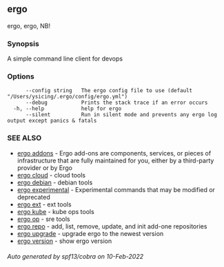 ## ergo

ergo, ergo, NB!

### Synopsis

A simple command line client for devops

### Options

```
      --config string   The ergo config file to use (default "/Users/ysicing/.ergo/config/ergo.yml")
      --debug           Prints the stack trace if an error occurs
  -h, --help            help for ergo
      --silent          Run in silent mode and prevents any ergo log output except panics & fatals
```

### SEE ALSO

* [ergo addons](ergo_addons.md)	 - Ergo add-ons are components, services, or pieces of infrastructure that are fully maintained for you, either by a third-party provider or by Ergo
* [ergo cloud](ergo_cloud.md)	 - cloud tools
* [ergo debian](ergo_debian.md)	 - debian tools
* [ergo experimental](ergo_experimental.md)	 - Experimental commands that may be modified or deprecated
* [ergo ext](ergo_ext.md)	 - ext tools
* [ergo kube](ergo_kube.md)	 - kube ops tools
* [ergo op](ergo_op.md)	 - sre tools
* [ergo repo](ergo_repo.md)	 - add, list, remove, update, and init add-one repositories
* [ergo upgrade](ergo_upgrade.md)	 - upgrade ergo to the newest version
* [ergo version](ergo_version.md)	 - show ergo version

###### Auto generated by spf13/cobra on 10-Feb-2022
